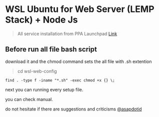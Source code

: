 # WSL Ubuntu for Web Server (LEMP Stack) + Node Js

> All service installation from PPA Launchpad [Link](https://launchpad.net/ubuntu)

## Before run all file bash script

download it and the chmod command sets the all file with .sh extention

> cd wsl-web-config

```find . -type f -iname "*.sh" -exec chmod +x {} \;```

next you can running every setup file.

you can check manual.

do not hesitate if there are suggestions and criticisms [@asapdotid](https://github.com/asapdotid)
